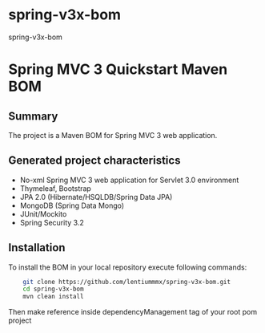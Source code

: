 # spring-v3x-bom
spring-v3x-bom

Spring MVC 3 Quickstart Maven BOM
=========================================

Summary
-------
The project is a Maven BOM for Spring MVC 3 web application.

Generated project characteristics
-------------------------
* No-xml Spring MVC 3 web application for Servlet 3.0 environment
* Thymeleaf, Bootstrap
* JPA 2.0 (Hibernate/HSQLDB/Spring Data JPA)
* MongoDB (Spring Data Mongo)
* JUnit/Mockito
* Spring Security 3.2

Installation
------------

To install the BOM in your local repository execute following commands:

```bash
    git clone https://github.com/lentiummmx/spring-v3x-bom.git
    cd spring-v3x-bom
    mvn clean install
```

Then make reference inside dependencyManagement tag of your root pom project
